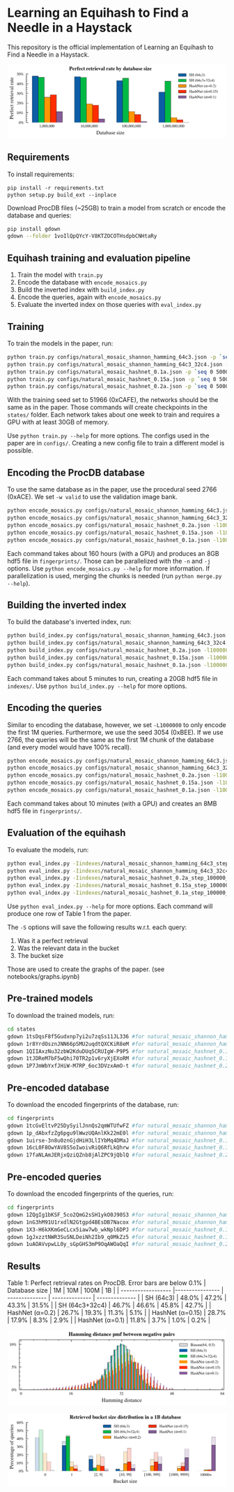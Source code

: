 # Learning an Equihash to Find a Needle in a Haystack
This repository is the official implementation of Learning an Equihash to Find a Needle in a Haystack.

![Perfect retrieval rates on ProcDB](https://github.com/duchesneaumathieu/equihash/blob/main/notebooks/perfect_retrieval_rate.png)

## Requirements
To install requirements:

```setup
pip install -r requirements.txt
python setup.py build_ext --inplace
```

Download ProcDB files (~25GB) to train a model from scratch or encode the database and queries:
```sh
pip install gdown
gdown --folder 1voIlQpQYcY-V8KTZOCOTHsdpbCNHtaRy
```

## Equihash training and evaluation pipeline
1) Train the model with `train.py`
2) Encode the database with `encode_mosaics.py`
3) Build the inverted index with `build_index.py`
4) Encode the queries, again with `encode_mosaics.py`
5) Evaluate the inverted index on those queries with `eval_index.py`

## Training
To train the models in the paper, run:
```sh
python train.py configs/natural_mosaic_shannon_hamming_64c3.json -p `seq 0 5000 100000` -f 100 -e -D 51966
python train.py configs/natural_mosaic_shannon_hamming_64c3_32c4.json -p `seq 0 5000 100000` -f 100 -e -D 51966
python train.py configs/natural_mosaic_hashnet_0.1a.json -p `seq 0 5000 100000` -f 100 -e -D 51966
python train.py configs/natural_mosaic_hashnet_0.15a.json -p `seq 0 5000 100000` -f 100 -e -D 51966
python train.py configs/natural_mosaic_hashnet_0.2a.json -p `seq 0 5000 100000` -f 100 -e -D 51966
```
With the training seed set to 51966 (0xCAFE), the networks should be the same as in the paper.
Those commands will create checkpoints in the `states/` folder. Each network takes about one week to train and requires a GPU with at least 30GB of memory.

Use `python train.py --help` for more options. The configs used in the paper are in `configs/`. Creating a new config file to train a different model is possible.

## Encoding the ProcDB database
To use the same database as in the paper, use the procedural seed 2766 (0xACE). We set `-w valid` to use the validation image bank.
```sh
python encode_mosaics.py configs/natural_mosaic_shannon_hamming_64c3.json -l100000 -iimages/natural_index1Bx2.hdf5 -wvalid -D2766
python encode_mosaics.py configs/natural_mosaic_shannon_hamming_64c3_32c4.json -l100000 -iimages/natural_index1Bx2.hdf5 -wvalid -D2766
python encode_mosaics.py configs/natural_mosaic_hashnet_0.2a.json -l100000 -iimages/natural_index1Bx2.hdf5 -wvalid -D2766
python encode_mosaics.py configs/natural_mosaic_hashnet_0.15a.json -l100000 -iimages/natural_index1Bx2.hdf5 -wvalid -D2766
python encode_mosaics.py configs/natural_mosaic_hashnet_0.1a.json -l100000 -iimages/natural_index1Bx2.hdf5 -wvalid -D2766
```
Each command takes about 160 hours (with a GPU) and produces an 8GB hdf5 file in `fingerprints/`. Those can be parallelized with the `-n` and `-j` options. Use `python encode_mosaics.py --help` for more information.
If parallelization is used, merging the chunks is needed (run `python merge.py --help`).

## Building the inverted index
To build the database's inverted index, run:
```sh
python build_index.py configs/natural_mosaic_shannon_hamming_64c3.json -l100000 -wvalid -D2766
python build_index.py configs/natural_mosaic_shannon_hamming_64c3_32c4.json -l100000 -wvalid -D2766
python build_index.py configs/natural_mosaic_hashnet_0.2a.json -l100000 -wvalid -D2766
python build_index.py configs/natural_mosaic_hashnet_0.15a.json -l100000 -wvalid -D2766
python build_index.py configs/natural_mosaic_hashnet_0.1a.json -l100000 -wvalid -D2766
```
Each command takes about 5 minutes to run, creating a 20GB hdf5 file in `indexes/`.
Use `python build_index.py --help` for more options.

## Encoding the queries
Similar to encoding the database, however, we set `-L1000000` to only encode the first 1M queries. Furthermore, we use the seed 3054 (0xBEE). If we use 2766, the queries will be the same as the first 1M chunk of the database (and every model would have 100% recall). 
```sh
python encode_mosaics.py configs/natural_mosaic_shannon_hamming_64c3.json -l100000 -iimages/natural_index1Bx2.hdf5 -wvalid -D3054 -L1000000
python encode_mosaics.py configs/natural_mosaic_shannon_hamming_64c3_32c4.json -l100000 -iimages/natural_index1Bx2.hdf5 -wvalid -D3054 -L1000000
python encode_mosaics.py configs/natural_mosaic_hashnet_0.2a.json -l100000 -iimages/natural_index1Bx2.hdf5 -wvalid -D3054 -L1000000
python encode_mosaics.py configs/natural_mosaic_hashnet_0.15a.json -l100000 -iimages/natural_index1Bx2.hdf5 -wvalid -D3054 -L1000000
python encode_mosaics.py configs/natural_mosaic_hashnet_0.1a.json -l100000 -iimages/natural_index1Bx2.hdf5 -wvalid -D3054 -L1000000
```
Each command takes about 10 minutes (with a GPU) and creates an 8MB hdf5 file in `fingerprints/`.

## Evaluation of the equihash
To evaluate the models, run:
```sh
python eval_index.py -Iindexes/natural_mosaic_shannon_hamming_64c3_step_100000_valid_index_2766.hdf5 -Qfingerprints/natural_mosaic_shannon_hamming_64c3_step_100000_valid_1000000fingerprints_3054.hdf5 -Sresults/natural_mosaic_shannon_hamming_64c3_step_100000_valid.pkl
python eval_index.py -Iindexes/natural_mosaic_shannon_hamming_64c3_32c4_step_100000_valid_index_2766.hdf5 -Qfingerprints/natural_mosaic_shannon_hamming_64c3_32c4_step_100000_valid_1000000fingerprints_3054.hdf5 -Sresults/natural_mosaic_shannon_hamming_64c3_32c4_step_100000_valid.pkl
python eval_index.py -Iindexes/natural_mosaic_hashnet_0.2a_step_100000_valid_index_2766.hdf5 -Qfingerprints/natural_mosaic_hashnet_0.2a_step_100000_valid_1000000fingerprints_3054.hdf5 -Sresults/natural_mosaic_hashnet_0.2a_step_100000_valid.pkl
python eval_index.py -Iindexes/natural_mosaic_hashnet_0.15a_step_100000_valid_index_2766.hdf5 -Qfingerprints/natural_mosaic_hashnet_0.15a_step_100000_valid_1000000fingerprints_3054.hdf5 -Sresults/natural_mosaic_hashnet_0.15a_step_100000_valid.pkl
python eval_index.py -Iindexes/natural_mosaic_hashnet_0.1a_step_100000_valid_index_2766.hdf5 -Qfingerprints/natural_mosaic_hashnet_0.1a_step_100000_valid_1000000fingerprints_3054.hdf5 -Sresults/natural_mosaic_hashnet_0.1a_step_100000_valid.pkl
```
Use `python eval_index.py --help` for more options. Each command will produce one row of Table 1 from the paper.

The `-S` options will save the following results w.r.t. each query:
  1) Was it a perfect retrieval
  2) Was the relevant data in the bucket
  3) The bucket size

Those are used to create the graphs of the paper. (see notebooks/graphs.ipynb)


## Pre-trained models
To download the trained models, run:
```sh
cd states
gdown 1tsDqsF8f5Gudxnp7yi2u7zqSs11JL336 #for natural_mosaic_shannon_hamming_64c3_step_100000.pth
gdown 1r8YrdOsznJNN66pSMU2uqdtQXCKiR8eM #for natural_mosaic_shannon_hamming_64c3_32c4_step_100000.pth
gdown 1QIIAxzNu32zbW2KduDUq5CRUIgW-P9P5 #for natural_mosaic_hashnet_0.1a_step_100000.pth
gdown 1tJDReM7bF5wQhi70TR2p1v6ryXjEXoRM #for natural_mosaic_hashnet_0.15a_step_100000.pth
gdown 1P7JmWbYxfJHiW-M7RP_6oc3DVzxAmO-t #for natural_mosaic_hashnet_0.2a_step_100000.pth
```

## Pre-encoded database
To download the encoded fingerprints of the database, run:
```sh
cd fingerprints
gdown 1tcGvEltvP25DySyilJnnQs2qmWTUfwFZ #for natural_mosaic_shannon_hamming_64c3_step_100000_valid_fingerprints_2766.hdf5
gdown 1p_dAbxfzZg6pgu9lWwzUQAnlKk22mE0l #for natural_mosaic_shannon_hamming_64c3_32c4_step_100000_valid_fingerprints_2766.hdf5
gdown 1uirse-3n8u0znGjdHiH3LlIYbMq4DMaJ #for natural_mosaic_hashnet_0.1a_step_100000_valid_fingerprints_2766.hdf5
gdown 16cL0F8OwYAV8S5oIwoivRiQ6RfLkQhrw #for natural_mosaic_hashnet_0.15a_step_100000_valid_fingerprints_2766.hdf5
gdown 17faNLAmJERjxQziQZnb8jAlZPC9jQblQ #for natural_mosaic_hashnet_0.2a_step_100000_valid_fingerprints_2766.hdf5
```

## Pre-encoded queries
To download the encoded fingerprints of the queries, run:
```sh
cd fingerprints
gdown 1ZQgIg1bKSF_5co2QmG2sSH1ykO0J90S3 #for natural_mosaic_shannon_hamming_64c3_step_100000_valid_1000000fingerprints_3054.hdf5
gdown 1nG3hM91U1rxdlN2Gtgpd4BEsDB7Nacox #for natural_mosaic_shannon_hamming_64c3_32c4_step_100000_valid_1000000fingerprints_3054.hdf5
gdown 1X3-H6kXKmGeCLcx5iaw7wb_wkNpl6DPJ #for natural_mosaic_hashnet_0.1a_step_100000_valid_1000000fingerprints_3054.hdf5
gdown 1gJxzztNWR3SuSNLDeiNh2Ib9_q0MkZz5 #for natural_mosaic_hashnet_0.15a_step_100000_valid_1000000fingerprints_3054.hdf5
gdown 1uAOAVvpwLL0y_sGpGHS3mP9OqAWOaQqI #for natural_mosaic_hashnet_0.2a_step_100000_valid_1000000fingerprints_3054.hdf5
```

## Results

Table 1: Perfect retrieval rates on ProcDB. Error bars are below 0.1%
| Database size      | 1M              | 10M            | 100M           | 1B             |
| ------------------ |---------------- | -------------- | -------------- | -------------- |
| SH (64c3)          |     48.0%       |      47.2%     |      43.3%     |      31.5%     |
| SH (64c3+32c4)     |     46.7%       |      46.6%     |      45.8%     |      42.7%     |
| HashNet (α=0.2)    |     26.7%       |      19.3%     |      11.3%     |       5.1%     |
| HashNet (α=0.15)   |     28.7%       |      17.9%     |       8.3%     |       2.9%     |
| HashNet (α=0.1)    |     11.8%       |       3.7%     |       1.0%     |       0.2%     |

![Hamming distance pmf between negative pairs](https://github.com/duchesneaumathieu/equihash/blob/main/notebooks/negative_hamming_distance_pmf.png)

![Retrieved bucket size distribution in a 1B database](https://github.com/duchesneaumathieu/equihash/blob/main/notebooks/retrieved_bucket_size_distribution_1b.png)
